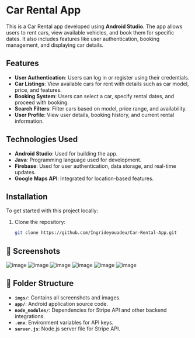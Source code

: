 # Car Rental App

This is a Car Rental app developed using **Android Studio**. The app allows users to rent cars, view available vehicles, and book them for specific dates. It also includes features like user authentication, booking management, and displaying car details.

## Features

- **User Authentication**: Users can log in or register using their credentials.
- **Car Listings**: View available cars for rent with details such as car model, price, and features.
- **Booking System**: Users can select a car, specify rental dates, and proceed with booking.
- **Search Filters**: Filter cars based on model, price range, and availability.
- **User Profile**: View user details, booking history, and current rental information.

## Technologies Used

- **Android Studio**: Used for building the app.
- **Java**: Programming language used for development.
- **Firebase**: Used for user authentication, data storage, and real-time updates.
- **Google Maps API**: Integrated for location-based features.

## Installation

To get started with this project locally:

1. Clone the repository:

   ```bash
   git clone https://github.com/Ingrideyouadeu/Car-Rental-App.git

## 📸 Screenshots

![image](https://github.com/user-attachments/assets/9814c238-5563-44bc-8b68-024b7f1bf28d)
![image](https://github.com/user-attachments/assets/b4f8085c-251e-4241-93c6-89fbe02accc8)
![image](https://github.com/user-attachments/assets/d3efd26e-b904-43ee-9f99-aea8e9465a62)
![image](https://github.com/user-attachments/assets/c3d988a5-1d3d-4799-905e-7638a4df622c)
![image](https://github.com/user-attachments/assets/fc99e0ab-7be3-4926-9bcd-c7bfaac3c216)
![image](https://github.com/user-attachments/assets/419d6054-6e80-4054-adb4-231ee238ff0b)



## 📂 Folder Structure

- **`imgs/`**: Contains all screenshots and images.
- **`app/`**: Android application source code.
- **`node_modules/`**: Dependencies for Stripe API and other backend integrations.
- **`.env`**: Environment variables for API keys.
- **`server.js`**: Node.js server file for Stripe API.

